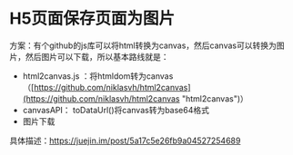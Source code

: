 # H5页面保存页面为图片

方案：有个github的js库可以将html转换为canvas，然后canvas可以转换为图片，然后图片可以下载，所以基本路线就是：

* html2canvas.js ：将htmldom转为canvas （[https://github.com/niklasvh/html2canvas](https://github.com/niklasvh/html2canvas "html2canvas")）
* canvasAPI： toDataUrl\(\)将canvas转为base64格式
* 图片下载

具体描述：https://juejin.im/post/5a17c5e26fb9a04527254689

